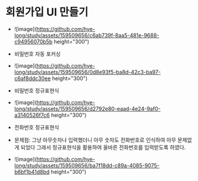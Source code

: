 # 회원가입 UI 만들기

* ![image](https://github.com/hye-long/study/assets/159509656/c6ab739f-8aa5-481e-9688-c94956070b5b height="300")

* 비밀번호 자동 포커싱 
* ![image](https://github.com/hye-long/study/assets/159509656/0d8e93f5-ba8d-42c3-ba97-c6af8ddc30ee height="300")


* 비밀번호 정규표현식
* ![image](https://github.com/hye-long/study/assets/159509656/d2792e80-eaad-4e24-9af0-a3140526f7c6 height="300")


*  전화번호 정규표현식
*  문제점: 그냥 아무숫자나 입력했더니 아무 숫자도 전화번호로 인식하여 아무 문제없게 되었다 그래서 정규표현식을 활용하여 올바른 전화번호를 입력받도록 하였다. 
*  ![image](https://github.com/hye-long/study/assets/159509656/ba7f18dd-c89a-4085-9075-b6bf1b41d8bd height="300")


